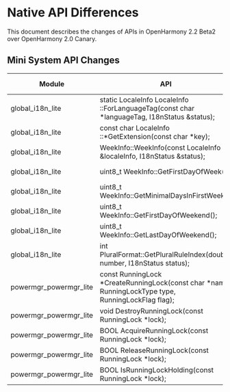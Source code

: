 # Native API Differences
This document describes the changes of APIs in OpenHarmony 2.2 Beta2 over OpenHarmony 2.0 Canary.
## Mini System API Changes

| Module | API | Change Type | Change Type |
|  --------  |  --------  |  --------  |  --------  |
| global_i18n_lite                                   | static LocaleInfo LocaleInfo ::ForLanguageTag(const char *languageTag, I18nStatus &status); | Added                                      | API added.                                                    |
| global_i18n_lite                                   | const char LocaleInfo ::*GetExtension(const char *key);      | Added                                      | API added.                                                    |
| global_i18n_lite                                   | WeekInfo::WeekInfo(const LocaleInfo &localeInfo, I18nStatus &status); | Added                                      | API added.                                                    |
| global_i18n_lite                                   | uint8_t WeekInfo::GetFirstDayOfWeek();                       | Added                                      | API added.                                                    |
| global_i18n_lite                                   | uint8_t WeekInfo::GetMinimalDaysInFirstWeek();               | Added                                      | API added.                                                    |
| global_i18n_lite                                   | uint8_t WeekInfo::GetFirstDayOfWeekend();                    | Added                                      | API added.                                                    |
| global_i18n_lite                                   | uint8_t WeekInfo::GetLastDayOfWeekend();                     | Added                                      | API added.                                                    |
| global_i18n_lite                                   | int PluralFormat::GetPluralRuleIndex(double number, I18nStatus status); | Added                                      | API added.                                                    |
| powermgr_powermgr_lite                                   | const RunningLock *CreateRunningLock(const char *name, RunningLockType type, RunningLockFlag flag); | Added                                      | API added.                                                    |
| powermgr_powermgr_lite                                   | void DestroyRunningLock(const RunningLock *lock); | Added                                      | API added.                                                    |
| powermgr_powermgr_lite                                   | BOOL AcquireRunningLock(const RunningLock *lock); | Added                                      | API added.                                                    |
| powermgr_powermgr_lite                                   | BOOL ReleaseRunningLock(const RunningLock *lock); | Added                                      | API added.                                                    |
| powermgr_powermgr_lite                                   | BOOL IsRunningLockHolding(const RunningLock *lock); | Added                                      | API added.                                                    |
